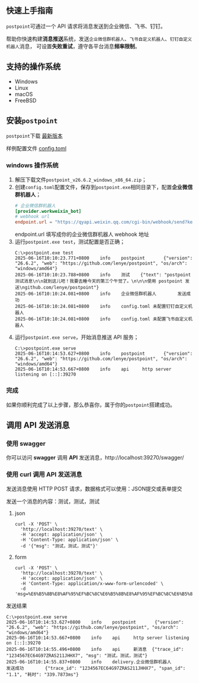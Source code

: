 ## 快速上手指南

`postpoint`可通过一个 API 请求将消息发送到企业微信、飞书、钉钉。

帮助你快速构建**消息推送**系统，发送`企业微信群机器人`、`飞书自定义机器人`、`钉钉自定义机器人`消息，
可设置**失败重试**，遵守各平台消息**频率限制**。

## 支持的操作系统

* Windows
* Linux
* macOS
* FreeBSD

## 安装`postpoint`

`postpoint`下载 [最新版本](https://github.com/lenye/postpoint/releases)

样例配置文件 [config.toml](/config.toml)

### windows 操作系统

1. 解压下载文件`postpoint_v26.6.2_windows_x86_64.zip`；
2. 创建`config.toml`配置文件，保存到`postpoint.exe`相同目录下，配置**企业微信群机器人**；
    ```toml
    # 企业微信群机器人
    [provider.workweixin_bot]
    # webhook url
    endpoint.url = "https://qyapi.weixin.qq.com/cgi-bin/webhook/send?key=xxx"
    ```
   endpoint.url 填写成你的企业微信群机器人 webhook 地址
3. 运行`postpoint.exe test`，测试配置是否正确；
   ```shell
   C:\>postpoint.exe test
   2025-06-16T10:10:23.771+0800    info    postpoint       {"version": "26.6.2", "web": "https://github.com/lenye/postpoint", "os/arch": "windows/amd64"}
   2025-06-16T10:10:23.788+0800    info    测试    {"text": "postpoint 测试消息\n\n就到这儿吧！我要去睡今天的第三个午觉了。\n\n\n使用 postpoint 发送\ngithub.com/lenye/postpoint"}
   2025-06-16T10:10:24.081+0800    info    企业微信群机器人        发送成功
   2025-06-16T10:10:24.081+0800    info    config.toml 未配置钉钉自定义机器人
   2025-06-16T10:10:24.081+0800    info    config.toml 未配置飞书自定义机器人
   ```
4. 运行`postpoint.exe serve`，开始消息推送 API 服务；
   ```shell
   C:\>postpoint.exe serve
   2025-06-16T10:14:53.627+0800    info    postpoint       {"version": "26.6.2", "web": "https://github.com/lenye/postpoint", "os/arch": "windows/amd64"}
   2025-06-16T10:14:53.667+0800    info    api     http server listening on [::]:39270
   ```   

### 完成

如果你顺利完成了以上步骤，那么恭喜你，属于你的`postpoint`搭建成功。

## 调用 API 发送消息

### 使用 swagger 

你可以访问 **swagger** 调用 **API** 发送消息，http://localhost:39270/swagger/

### 使用 curl 调用 API 发送消息

发送消息使用 HTTP POST 请求，数据格式可以使用：JSON提交或表单提交

发送一个消息的内容：测试，测试，测试

1. json
    ```shell
    curl -X 'POST' \
      'http://localhost:39270/text' \
      -H 'accept: application/json' \
      -H 'Content-Type: application/json' \
      -d '{"msg": "测试，测试，测试"}'
    ```
1. form
    ```shell
    curl -X 'POST' \
      'http://localhost:39270/text' \
      -H 'accept: application/json' \
      -H 'Content-Type: application/x-www-form-urlencoded' \
      -d 'msg=%E6%B5%8B%E8%AF%95%EF%BC%8C%E6%B5%8B%E8%AF%95%EF%BC%8C%E6%B5%8B%E8%AF%95'
    ```

发送结果

```shell
C:\>postpoint.exe serve
2025-06-16T10:14:53.627+0800    info    postpoint       {"version": "26.6.2", "web": "https://github.com/lenye/postpoint", "os/arch": "windows/amd64"}
2025-06-16T10:14:53.667+0800    info    api     http server listening on [::]:39270
2025-06-16T10:14:55.496+0800    info    api     新消息  {"trace_id": "1234567EC64G97ZRAS211JHHX7", "msg": "测试，测试，测试"}
2025-06-16T10:14:55.837+0800    info    delivery.企业微信群机器人       发送成功        {"trace_id": "1234567EC64G97ZRAS211JHHX7", "span_id": "1.1", "耗时": "339.7873ms"}
```